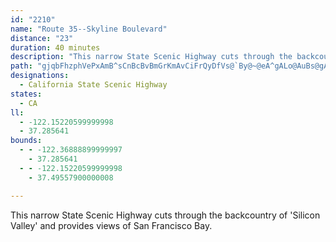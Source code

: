 ```yaml
---
id: "2210"
name: "Route 35--Skyline Boulevard"
distance: "23"
duration: 40 minutes
description: "This narrow State Scenic Highway cuts through the backcountry of 'Silicon Valley' and provides views of San Francisco Bay."
path: "gjqbFhzphVePxAmB^sCnBcBvBmGrKmAvCiFrQyDfVs@`By@~@eA^gALo@AuBs@gAQu@?}Cx@wASk@SmByCuAkAmASo@C}@[a@_@sBeDg@_@{@UsBEqLzD}BxAe@d@aAxAyB~FqAzE}@fBwAlBaBlAqB|@uCx@yA`A_AdB}Kb\\mEpL[pAUrCFjCVlBnAtFHl@Av@Ml@]|@k@n@o@XiCj@w@dASx@Kr@HrBn@xBn@~E?~Ac@lDQr@_AhC]b@kQhQw@dAeB`D_AfCuFvV{@vEcAlDiArByCfDwGvKaBvDiGrSyAxBgE|DuLbPuBdCaHtDcBvAcA`BoBrEsE|JsAvByAtAmEjBcCrDy@^c@DaOq@cC?uAf@wApAqBxCo@lBwKda@iBzDwCxEsBlHk@pAwBtBcHrDyAdA}AxAwBfDuArDc@xBe@xE_@`GY`COp@y@xB}GhOo@fAcAlA}WbVyAlBkErIy@jAuArAcB`AyCv@sBFoAAeMkCsAGu@FiA^aDvByA`@}A?yEs@yAIoAViAp@eOtOaGzGe@jAWlAFlBZlCBdBgAvKUhAo@zAsA`BeAn@}Cn@sAp@}EtHe@fAYpAC^JxCEtAe@vAo@f@i@Lu@As@SsBkAsAKmJv@qRp@}A]oBgAuAWy@By@Ns@d@e@j@gLzRmSlYi@rAo@hDU`DDhGHr@^pAt@x@`J~Bb@^^x@JdAEr@Un@_A|AMd@At@p@pCFr@IfA_@bB?z@^dAbAzAH^?~@Mv@Yd@uAx@aAFiAf@{B`FcC~C_@Rg@HoAWc@Fe@d@Ob@?z@^pBB~@Or@O`@sD`Di@x@]~@UjA?~ATx@\\j@h@LnBShBFb@^Vb@Hh@?p@Kd@oBxEgBrBoAfAy@d@oBFcAq@y@OwA@i@X[p@gBbHi@h@o@Xy@PaB@i@QgBiBe@]m@AqALcBdBmAbBOj@o@lGYvA_@lAyAfCwAdB_DfBsApAoP|ViA|CyD~Oy@~AiAhAiAr@yAh@cBPmAKeAe@cCeBo@s@aAkBm@Sw@JsAx@}GrGo@lAc@lBE~@JzDKpAc@xAiTtf@Op@_@dDg@xAk@t@o@\\i@N_A?SNsDkBaDFeFj@sD~@oBx@mARwAO_AoAOaA?mAb@gHDeFYuBsDkG_BoDwBgGeA}Ay@i@iBc@cADsA`@}@t@yDhE}FjHiB`BaEdCeDvCwFjGy@xAm@zA[~AaAzGuAbDkAfAqDrBuLxFcE~A_BbA}EvD}@r@o@v@eVd^}@`BkCfGkAdEsAzFcCfJuAfDiA`BaE~D}DfC}DfBsExCyCdA}CXqCk@oBcA{HyI[KgAGeAXi@j@u@xAqLzc@c@pAo@`Ai@`@w@\\_AJiBS_Bc@eAEs@?mBj@sXvS}AvAyAnCy@pDKdAGpJEp@_@dB_AlB}ExDgErC}DxAqa@hNgCp@cCLiCEmAM{Ac@{G_DoAMcBLo@d@wCpD[l@M~@Hx@hD`HH^?z@g@pAk@VgER_CZ{JrBo@MUS}AyBs@Sa@?i@Rc@j@Qr@D`MIj@k@z@]Jg@?q@Yc@_AUsDY_A_Aq@kAAw@d@Yn@mBlGaAjBgFfFwBdByBlA"
designations:
  - California State Scenic Highway
states:
  - CA
ll:
  - -122.15220599999998
  - 37.285641
bounds:
  - - -122.36888899999997
    - 37.285641
  - - -122.15220599999998
    - 37.49557900000008

---
```


This narrow State Scenic Highway cuts through the backcountry of 'Silicon Valley' and provides views of San Francisco Bay.

